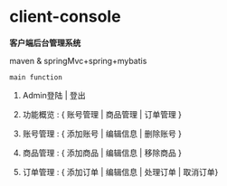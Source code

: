 # client-console
 **客户端后台管理系统**

 maven & springMvc+spring+mybatis

``main function``

1. Admin登陆 | 登出

2. 功能概览 : { 账号管理 | 商品管理 | 订单管理 }

3. 账号管理 : { 添加账号 | 编辑信息 | 删除账号 }

4. 商品管理 : { 添加商品 | 编辑信息 | 移除商品 }

5. 订单管理 : { 添加订单 | 编辑信息 | 处理订单 | 取消订单}



